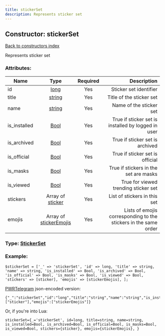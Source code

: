 ```yaml
---
title: stickerSet
description: Represents sticker set
---
```

## Constructor: stickerSet  
[Back to constructors index](index.md)



Represents sticker set

### Attributes:

| Name     |    Type       | Required | Description |
|----------|:-------------:|:--------:|------------:|
|id|[long](../types/long.md) | Yes|Sticker set identifier|
|title|[string](../types/string.md) | Yes|Title of the sticker set|
|name|[string](../types/string.md) | Yes|Name of the sticker set|
|is\_installed|[Bool](../types/Bool.md) | Yes|True if sticker set is installed by logged in user|
|is\_archived|[Bool](../types/Bool.md) | Yes|True if sticker set is archived|
|is\_official|[Bool](../types/Bool.md) | Yes|True if sticker set is official|
|is\_masks|[Bool](../types/Bool.md) | Yes|True if stickers in the set are masks|
|is\_viewed|[Bool](../types/Bool.md) | Yes|True for viewed trending sticker set|
|stickers|Array of [sticker](../constructors/sticker.md) | Yes|List of stickers in this set|
|emojis|Array of [stickerEmojis](../constructors/stickerEmojis.md) | Yes|Lists of emojis corresponding to the stickers in the same order|



### Type: [StickerSet](../types/StickerSet.md)


### Example:

```
$stickerSet = ['_' => 'stickerSet', 'id' => long, 'title' => string, 'name' => string, 'is_installed' => Bool, 'is_archived' => Bool, 'is_official' => Bool, 'is_masks' => Bool, 'is_viewed' => Bool, 'stickers' => [sticker], 'emojis' => [stickerEmojis], ];
```  

[PWRTelegram](https://pwrtelegram.xyz) json-encoded version:

```
{"_":"stickerSet","id":"long","title":"string","name":"string","is_installed":"Bool","is_archived":"Bool","is_official":"Bool","is_masks":"Bool","is_viewed":"Bool","stickers":["sticker"],"emojis":["stickerEmojis"]}
```


Or, if you're into Lua:  


```
stickerSet={_='stickerSet', id=long, title=string, name=string, is_installed=Bool, is_archived=Bool, is_official=Bool, is_masks=Bool, is_viewed=Bool, stickers={sticker}, emojis={stickerEmojis}, }

```



